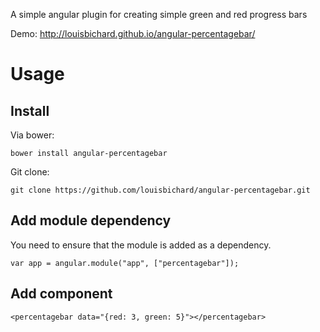 A simple angular plugin for creating simple green and red progress bars

Demo: http://louisbichard.github.io/angular-percentagebar/

Usage
=====

Install
-------

Via bower: 

	bower install angular-percentagebar
	
Git clone: 

	git clone https://github.com/louisbichard/angular-percentagebar.git

Add module dependency
---------------------

You need to ensure that the module is added as a dependency.

	var app = angular.module("app", ["percentagebar"]);

Add component
-------------

    <percentagebar data="{red: 3, green: 5}"></percentagebar>


